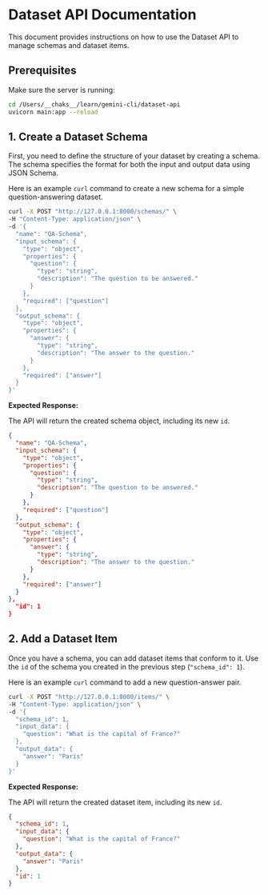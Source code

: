 # Dataset API Documentation

This document provides instructions on how to use the Dataset API to manage schemas and dataset items.

## Prerequisites

Make sure the server is running:

```bash
cd /Users/__chaks__/learn/gemini-cli/dataset-api
uvicorn main:app --reload
```

## 1. Create a Dataset Schema

First, you need to define the structure of your dataset by creating a schema. The schema specifies the format for both the input and output data using JSON Schema.

Here is an example `curl` command to create a new schema for a simple question-answering dataset.

```bash
curl -X POST "http://127.0.0.1:8000/schemas/" \
-H "Content-Type: application/json" \
-d '{
  "name": "QA-Schema",
  "input_schema": {
    "type": "object",
    "properties": {
      "question": {
        "type": "string",
        "description": "The question to be answered."
      }
    },
    "required": ["question"]
  },
  "output_schema": {
    "type": "object",
    "properties": {
      "answer": {
        "type": "string",
        "description": "The answer to the question."
      }
    },
    "required": ["answer"]
  }
}'
```

**Expected Response:**

The API will return the created schema object, including its new `id`.

```json
{
  "name": "QA-Schema",
  "input_schema": {
    "type": "object",
    "properties": {
      "question": {
        "type": "string",
        "description": "The question to be answered."
      }
    },
    "required": ["question"]
  },
  "output_schema": {
    "type": "object",
    "properties": {
      "answer": {
        "type": "string",
        "description": "The answer to the question."
      }
    },
    "required": ["answer"]
  }
},
  "id": 1
}
```

## 2. Add a Dataset Item

Once you have a schema, you can add dataset items that conform to it. Use the `id` of the schema you created in the previous step (`"schema_id": 1`).

Here is an example `curl` command to add a new question-answer pair.

```bash
curl -X POST "http://127.0.0.1:8000/items/" \
-H "Content-Type: application/json" \
-d '{
  "schema_id": 1,
  "input_data": {
    "question": "What is the capital of France?"
  },
  "output_data": {
    "answer": "Paris"
  }
}'
```

**Expected Response:**

The API will return the created dataset item, including its new `id`.

```json
{
  "schema_id": 1,
  "input_data": {
    "question": "What is the capital of France?"
  },
  "output_data": {
    "answer": "Paris"
  },
  "id": 1
}
```

